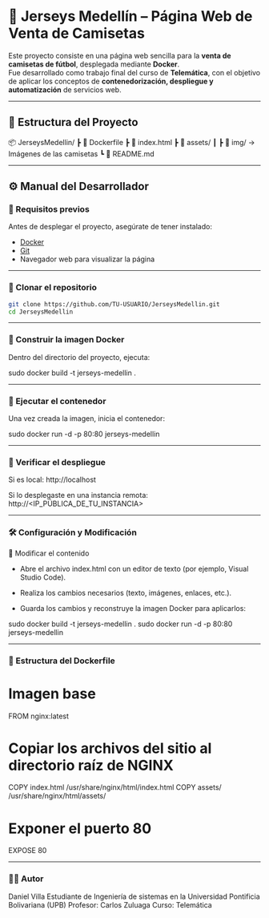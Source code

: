 # 🧢 Jerseys Medellín – Página Web de Venta de Camisetas

Este proyecto consiste en una página web sencilla para la **venta de camisetas de fútbol**, desplegada mediante **Docker**.  
Fue desarrollado como trabajo final del curso de **Telemática**, con el objetivo de aplicar los conceptos de **contenedorización, despliegue y automatización** de servicios web.

---

## 🧩 Estructura del Proyecto
📦 JerseysMedellin/
┣ 📜 Dockerfile
┣ 📜 index.html
┣ 📂 assets/
┃ ┣ 📂 img/ → Imágenes de las camisetas
┗ 📜 README.md

---

## ⚙️ Manual del Desarrollador

### 🔹 Requisitos previos

Antes de desplegar el proyecto, asegúrate de tener instalado:

- [Docker](https://www.docker.com/get-started)
- [Git](https://git-scm.com/downloads)
- Navegador web para visualizar la página

---

### 🔹 Clonar el repositorio

```bash
git clone https://github.com/TU-USUARIO/JerseysMedellin.git
cd JerseysMedellin
```

---

### 🔹 Construir la imagen Docker

Dentro del directorio del proyecto, ejecuta:

sudo docker build -t jerseys-medellin .

---

### 🔹 Ejecutar el contenedor

Una vez creada la imagen, inicia el contenedor:

sudo docker run -d -p 80:80 jerseys-medellin

---

### 🔹 Verificar el despliegue

Si es local:
http://localhost

Si lo desplegaste en una instancia remota:
http://<IP_PÚBLICA_DE_TU_INSTANCIA>

---

### 🛠️ Configuración y Modificación

📄 Modificar el contenido

- Abre el archivo index.html con un editor de texto (por ejemplo, Visual Studio Code).

- Realiza los cambios necesarios (texto, imágenes, enlaces, etc.).

- Guarda los cambios y reconstruye la imagen Docker para aplicarlos:

sudo docker build -t jerseys-medellin .
sudo docker run -d -p 80:80 jerseys-medellin

---

### 🧱 Estructura del Dockerfile
# Imagen base
FROM nginx:latest

# Copiar los archivos del sitio al directorio raíz de NGINX
COPY index.html /usr/share/nginx/html/index.html
COPY assets/ /usr/share/nginx/html/assets/

# Exponer el puerto 80
EXPOSE 80

---

### 👨‍💻 Autor

Daniel Villa
Estudiante de Ingeniería de sistemas en la Universidad Pontificia Bolivariana (UPB)
Profesor: Carlos Zuluaga
Curso: Telemática
